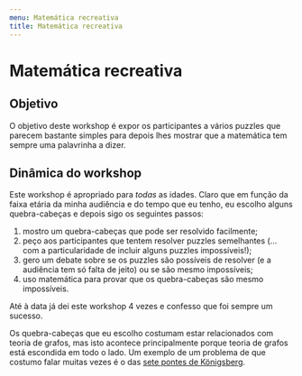 ```yaml
---
menu: Matemática recreativa
title: Matemática recreativa
---
```


# Matemática recreativa

## Objetivo

O objetivo deste workshop é expor os participantes a vários puzzles que parecem bastante simples para depois lhes mostrar que a matemática tem sempre uma palavrinha a dizer.

## Dinâmica do workshop

Este workshop é apropriado para _todas_ as idades. Claro que em função da faixa etária da minha audiência e do tempo que eu tenho, eu escolho alguns quebra-cabeças e depois sigo os seguintes passos:

 1. mostro um quebra-cabeças que pode ser resolvido facilmente;
 2. peço aos participantes que tentem resolver puzzles semelhantes (... com a particularidade de incluir alguns puzzles impossíveis!);
 3. gero um debate sobre se os puzzles são possíveis de resolver (e a audiência tem só falta de jeito) ou se são mesmo impossíveis;
 4. uso matemática para provar que os quebra-cabeças são mesmo impossíveis.

Até à data já dei este workshop 4 vezes e confesso que foi sempre um sucesso.

Os quebra-cabeças que eu escolho costumam estar relacionados com teoria de grafos, mas isto acontece principalmente porque teoria de grafos está escondida em todo o lado. Um exemplo de um problema de que costumo falar muitas vezes é o das [sete pontes de Königsberg](https://en.wikipedia.org/wiki/Seven_Bridges_of_K%C3%B6nigsberg).
